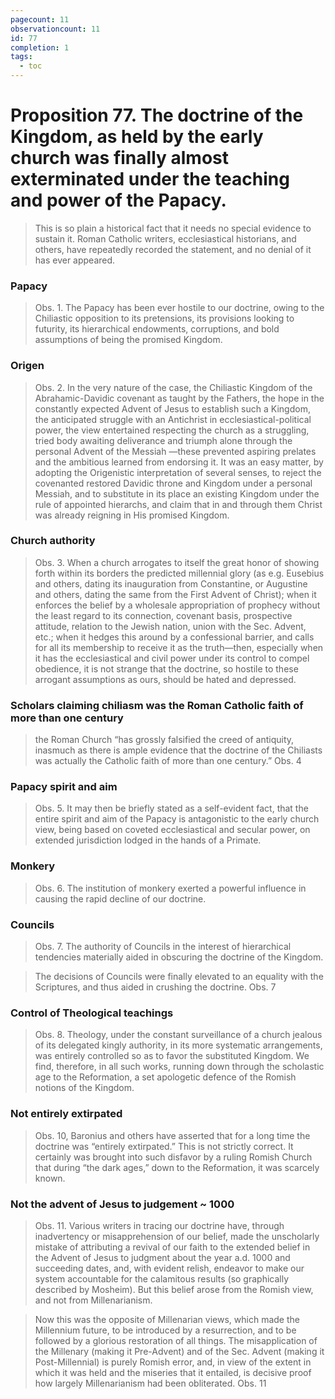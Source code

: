 ```yaml
---
pagecount: 11
observationcount: 11
id: 77
completion: 1
tags:
  - toc
---
```

# Proposition 77. The doctrine of the Kingdom, as held by the early church was finally almost exterminated under the teaching and power of the Papacy.

>This is so plain a historical fact that it needs no special evidence to sustain it. Roman Catholic writers, ecclesiastical historians, and others, have repeatedly recorded the statement, and no denial of it has ever appeared.
### Papacy
>Obs. 1. The Papacy has been ever hostile to our doctrine, owing to the Chiliastic opposition to its pretensions, its provisions looking to futurity, its hierarchical endowments, corruptions, and bold assumptions of being the promised Kingdom.
### Origen
>Obs. 2. In the very nature of the case, the Chiliastic Kingdom of the Abrahamic-Davidic covenant as taught by the Fathers, the hope in the constantly expected Advent of Jesus to establish such a Kingdom, the anticipated struggle with an Antichrist in ecclesiastical-political power, the view entertained respecting the church as a struggling, tried body awaiting deliverance and triumph alone through the personal Advent of the Messiah —these prevented aspiring prelates and the ambitious learned from endorsing it. It was an easy matter, by adopting the Origenistic interpretation of several senses, to reject the covenanted restored Davidic throne and Kingdom under a personal Messiah, and to substitute in its place an existing Kingdom under the rule of appointed hierarchs, and claim that in and through them Christ was already reigning in His promised Kingdom.
### Church authority
>Obs. 3. When a church arrogates to itself the great honor of showing forth within its borders the predicted millennial glory (as e.g. Eusebius and others, dating its inauguration from Constantine, or Augustine and others, dating the same from the First Advent of Christ); when it enforces the belief by a wholesale appropriation of prophecy without the least regard to its connection, covenant basis, prospective attitude, relation to the Jewish nation, union with the Sec. Advent, etc.; when it hedges this around by a confessional barrier, and calls for all its membership to receive it as the truth—then, especially when it has the ecclesiastical and civil power under its control to compel obedience, it is not strange that the doctrine, so hostile to these arrogant assumptions as ours, should be hated and depressed.

### Scholars claiming chiliasm was the Roman Catholic faith of more than one century
>the Roman Church “has grossly falsified the creed of antiquity, inasmuch as there is ample evidence that the doctrine of the Chiliasts was actually the Catholic faith of more than one century.”
>Obs. 4
### Papacy spirit and aim
>Obs. 5. It may then be briefly stated as a self-evident fact, that the entire spirit and aim of the Papacy is antagonistic to the early church view, being based on coveted ecclesiastical and secular power, on extended jurisdiction lodged in the hands of a Primate.

### Monkery
>Obs. 6. The institution of monkery exerted a powerful influence in causing the rapid decline of our doctrine.

### Councils
>Obs. 7. The authority of Councils in the interest of hierarchical tendencies materially aided in obscuring the doctrine of the Kingdom.

>The decisions of Councils were finally elevated to an equality with the Scriptures, and thus aided in crushing the doctrine.
>Obs. 7
### Control of Theological teachings
>Obs. 8. Theology, under the constant surveillance of a church jealous of its delegated kingly authority, in its more systematic arrangements, was entirely controlled so as to favor the substituted Kingdom. We find, therefore, in all such works, running down through the scholastic age to the Reformation, a set apologetic defence of the Romish notions of the Kingdom.
### Not entirely extirpated
>Obs. 10, Baronius and others have asserted that for a long time the doctrine was “entirely extirpated.” This is not strictly correct. It certainly was brought into such disfavor by a ruling Romish Church that during “the dark ages,” down to the Reformation, it was scarcely known.
### Not the advent of Jesus to judgement ~ 1000
>Obs. 11. Various writers in tracing our doctrine have, through inadvertency or misapprehension of our belief, made the unscholarly mistake of attributing a revival of our faith to the extended belief in the Advent of Jesus to judgment about the year a.d. 1000 and succeeding dates, and, with evident relish, endeavor to make our system accountable for the calamitous results (so graphically described by Mosheim). But this belief arose from the Romish view, and not from Millenarianism.

>Now this was the opposite of Millenarian views, which made the Millennium future, to be introduced by a resurrection, and to be followed by a glorious restoration of all things. The misapplication of the Millenary (making it Pre-Advent) and of the Sec. Advent (making it Post-Millennial) is purely Romish error, and, in view of the extent in which it was held and the miseries that it entailed, is decisive proof how largely Millenarianism had been obliterated.
>Obs. 11

